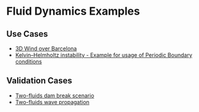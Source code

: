 # Fluid Dynamics Examples

## Use Cases
- [3D Wind over Barcelona](https://github.com/KratosMultiphysics/Examples/blob/master/fluid_dynamics/use_cases/barcelona_wind/README.md)
- [Kelvin–Helmholtz instability - Example for usage of Periodic Boundary conditions](https://github.com/KratosMultiphysics/Examples/blob/master/fluid_dynamics/use_cases/kelvin_helmholtz_instability/README.md)

## Validation Cases
- [Two-fluids dam break scenario](https://github.com/KratosMultiphysics/Examples/blob/master/fluid_dynamics/validation_cases/two_fluid_dam_break/README.md)
- [Two-fluids wave propagation](https://github.com/KratosMultiphysics/Examples/blob/master/fluid_dynamics/validation_cases/two_fluid_wave/README.md)
